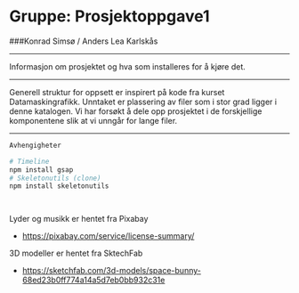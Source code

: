# Gruppe: Prosjektoppgave1
###Konrad Simsø / Anders Lea Karlskås
<hr>
Informasjon om prosjektet og hva som installeres for å kjøre det.
<hr>
Generell struktur for oppsett er inspirert på kode fra kurset Datamaskingrafikk. Unntaket er plassering av filer som i stor grad ligger i denne katalogen. Vi har forsøkt å dele opp prosjektet i de forskjellige komponentene slik at vi unngår for lange filer.
<hr>

```bash
Avhengigheter

# Timeline
npm install gsap
# Skeletonutils (clone)
npm install skeletonutils




```

Lyder og musikk er hentet fra Pixabay 
- https://pixabay.com/service/license-summary/

3D modeller er hentet fra SktechFab 
- https://sketchfab.com/3d-models/space-bunny-68ed23b0ff774a14a5d7eb0bb932c31e